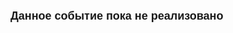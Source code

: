 ﻿<html>
<head>
<title>Template</title>
</head>

<body>

<h1><font size="4" face="Arial">Данное событие пока не реализовано</font></h1>

<p>&nbsp;</p>

<p>&nbsp;</p>
</body>
</html>

